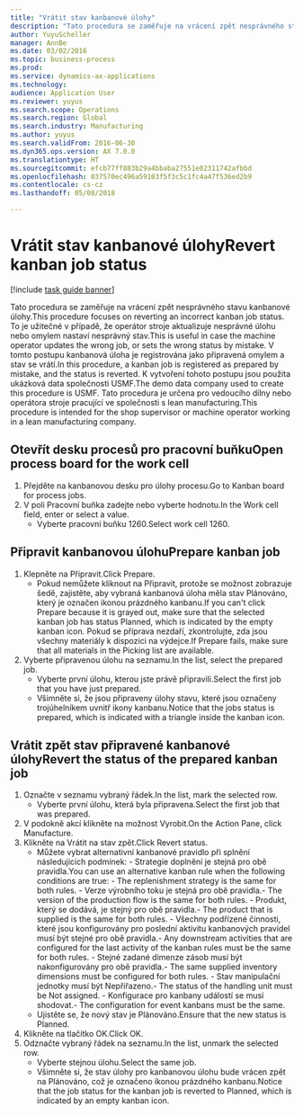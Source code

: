 ```yaml
--- 
title: "Vrátit stav kanbanové úlohy"
description: "Tato procedura se zaměřuje na vrácení zpět nesprávného stavu kanbanové úlohy."
author: YuyuScheller
manager: AnnBe
ms.date: 03/02/2016
ms.topic: business-process
ms.prod: 
ms.service: dynamics-ax-applications
ms.technology: 
audience: Application User
ms.reviewer: yuyus
ms.search.scope: Operations
ms.search.region: Global
ms.search.industry: Manufacturing
ms.author: yuyus
ms.search.validFrom: 2016-06-30
ms.dyn365.ops.version: AX 7.0.0
ms.translationtype: HT
ms.sourcegitcommit: efcb77ff883b29a4bbaba27551e02311742afbbd
ms.openlocfilehash: 037570ec496a59103f5f3c5c1fc4a47f536ed2b9
ms.contentlocale: cs-cz
ms.lasthandoff: 05/08/2018

---
```

# <a name="revert-kanban-job-status"></a><span data-ttu-id="cccc2-103">Vrátit stav kanbanové úlohy</span><span class="sxs-lookup"><span data-stu-id="cccc2-103">Revert kanban job status</span></span>

[!include [task guide banner](../../includes/task-guide-banner.md)]

<span data-ttu-id="cccc2-104">Tato procedura se zaměřuje na vrácení zpět nesprávného stavu kanbanové úlohy.</span><span class="sxs-lookup"><span data-stu-id="cccc2-104">This procedure focuses on reverting an incorrect kanban job status.</span></span> <span data-ttu-id="cccc2-105">To je užitečné v případě, že operátor stroje aktualizuje nesprávné úlohu nebo omylem nastaví nesprávný stav.</span><span class="sxs-lookup"><span data-stu-id="cccc2-105">This is useful in case the machine operator updates the wrong job, or sets the wrong status by mistake.</span></span> <span data-ttu-id="cccc2-106">V tomto postupu kanbanová úloha je registrována jako připravená omylem a stav se vrátí.</span><span class="sxs-lookup"><span data-stu-id="cccc2-106">In this procedure, a kanban job is registered as prepared by mistake, and the status is reverted.</span></span> <span data-ttu-id="cccc2-107">K vytvoření tohoto postupu jsou použita ukázková data společnosti USMF.</span><span class="sxs-lookup"><span data-stu-id="cccc2-107">The demo data company used to create this procedure is USMF.</span></span> <span data-ttu-id="cccc2-108">Tato procedura je určena pro vedoucího dílny nebo operátora stroje pracující ve společnosti s lean manufacturing.</span><span class="sxs-lookup"><span data-stu-id="cccc2-108">This procedure is intended for the shop supervisor or machine operator working in a lean manufacturing company.</span></span>


## <a name="open-process-board-for-the-work-cell"></a><span data-ttu-id="cccc2-109">Otevřít desku procesů pro pracovní buňku</span><span class="sxs-lookup"><span data-stu-id="cccc2-109">Open process board for the work cell</span></span>
1. <span data-ttu-id="cccc2-110">Přejděte na kanbanovou desku pro úlohy procesu.</span><span class="sxs-lookup"><span data-stu-id="cccc2-110">Go to Kanban board for process jobs.</span></span>
2. <span data-ttu-id="cccc2-111">V poli Pracovní buňka zadejte nebo vyberte hodnotu.</span><span class="sxs-lookup"><span data-stu-id="cccc2-111">In the Work cell field, enter or select a value.</span></span>
    * <span data-ttu-id="cccc2-112">Vyberte pracovní buňku 1260.</span><span class="sxs-lookup"><span data-stu-id="cccc2-112">Select work cell 1260.</span></span>  

## <a name="prepare-kanban-job"></a><span data-ttu-id="cccc2-113">Připravit kanbanovou úlohu</span><span class="sxs-lookup"><span data-stu-id="cccc2-113">Prepare kanban job</span></span>
1. <span data-ttu-id="cccc2-114">Klepněte na Připravit.</span><span class="sxs-lookup"><span data-stu-id="cccc2-114">Click Prepare.</span></span>
    * <span data-ttu-id="cccc2-115">Pokud nemůžete kliknout na Připravit, protože se možnost zobrazuje šedě, zajistěte, aby vybraná kanbanová úloha měla stav Plánováno, který je označen ikonou prázdného kanbanu.</span><span class="sxs-lookup"><span data-stu-id="cccc2-115">If you can't click Prepare because it is grayed out, make sure that the selected kanban job has status Planned, which is indicated by the empty kanban icon.</span></span> <span data-ttu-id="cccc2-116">Pokud se příprava nezdaří, zkontrolujte, zda jsou všechny materiály k dispozici na výdejce.</span><span class="sxs-lookup"><span data-stu-id="cccc2-116">If Prepare fails, make sure that all materials in the Picking list are available.</span></span>  
2. <span data-ttu-id="cccc2-117">Vyberte připravenou úlohu na seznamu.</span><span class="sxs-lookup"><span data-stu-id="cccc2-117">In the list, select the prepared job.</span></span>
    * <span data-ttu-id="cccc2-118">Vyberte první úlohu, kterou jste právě připravili.</span><span class="sxs-lookup"><span data-stu-id="cccc2-118">Select the first job that you have just prepared.</span></span>  
    * <span data-ttu-id="cccc2-119">Všimněte si, že jsou připraveny úlohy stavu, které jsou označeny trojúhelníkem uvnitř ikony kanbanu.</span><span class="sxs-lookup"><span data-stu-id="cccc2-119">Notice that the jobs status is prepared, which is indicated with a triangle inside the kanban icon.</span></span>  

## <a name="revert-the-status-of-the-prepared-kanban-job"></a><span data-ttu-id="cccc2-120">Vrátit zpět stav připravené kanbanové úlohy</span><span class="sxs-lookup"><span data-stu-id="cccc2-120">Revert the status of the prepared kanban job</span></span>
1. <span data-ttu-id="cccc2-121">Označte v seznamu vybraný řádek.</span><span class="sxs-lookup"><span data-stu-id="cccc2-121">In the list, mark the selected row.</span></span>
    * <span data-ttu-id="cccc2-122">Vyberte první úlohu, která byla připravena.</span><span class="sxs-lookup"><span data-stu-id="cccc2-122">Select the first job that was prepared.</span></span>  
2. <span data-ttu-id="cccc2-123">V podokně akcí klikněte na možnost Vyrobit.</span><span class="sxs-lookup"><span data-stu-id="cccc2-123">On the Action Pane, click Manufacture.</span></span>
3. <span data-ttu-id="cccc2-124">Klikněte na Vrátit na stav zpět.</span><span class="sxs-lookup"><span data-stu-id="cccc2-124">Click Revert status.</span></span>
    * <span data-ttu-id="cccc2-125">Můžete vybrat alternativní kanbanové pravidlo při splnění následujících podmínek:  - Strategie doplnění je stejná pro obě pravidla.</span><span class="sxs-lookup"><span data-stu-id="cccc2-125">You can use an alternative kanban rule when the following conditions are true:  - The replenishment strategy is the same for both rules.</span></span>  <span data-ttu-id="cccc2-126">- Verze výrobního toku je stejná pro obě pravidla.</span><span class="sxs-lookup"><span data-stu-id="cccc2-126">- The version of the production flow is the same for both rules.</span></span>  <span data-ttu-id="cccc2-127">- Produkt, který se dodává, je stejný pro obě pravidla.</span><span class="sxs-lookup"><span data-stu-id="cccc2-127">- The product that is supplied is the same for both rules.</span></span>  <span data-ttu-id="cccc2-128">- Všechny podřízené činnosti, které jsou konfigurovány pro poslední aktivitu kanbanových pravidel musí být stejné pro obě pravidla.</span><span class="sxs-lookup"><span data-stu-id="cccc2-128">- Any downstream activities that are configured for the last activity of the kanban rules must be the same for both rules.</span></span>  <span data-ttu-id="cccc2-129">- Stejné zadané dimenze zásob musí být nakonfigurovány pro obě pravidla.</span><span class="sxs-lookup"><span data-stu-id="cccc2-129">- The same supplied inventory dimensions must be configured for both rules.</span></span>  <span data-ttu-id="cccc2-130">- Stav manipulační jednotky musí být Nepřiřazeno.</span><span class="sxs-lookup"><span data-stu-id="cccc2-130">- The status of the handling unit must be Not assigned.</span></span>  <span data-ttu-id="cccc2-131">- Konfigurace pro kanbany událostí se musí shodovat.</span><span class="sxs-lookup"><span data-stu-id="cccc2-131">- The configuration for event kanbans must be the same.</span></span>  
    * <span data-ttu-id="cccc2-132">Ujistěte se, že nový stav je Plánováno.</span><span class="sxs-lookup"><span data-stu-id="cccc2-132">Ensure that the new status is Planned.</span></span>  
4. <span data-ttu-id="cccc2-133">Klikněte na tlačítko OK.</span><span class="sxs-lookup"><span data-stu-id="cccc2-133">Click OK.</span></span>
5. <span data-ttu-id="cccc2-134">Odznačte vybraný řádek na seznamu.</span><span class="sxs-lookup"><span data-stu-id="cccc2-134">In the list, unmark the selected row.</span></span>
    * <span data-ttu-id="cccc2-135">Vyberte stejnou úlohu.</span><span class="sxs-lookup"><span data-stu-id="cccc2-135">Select the same job.</span></span>  
    * <span data-ttu-id="cccc2-136">Všimněte si, že stav úlohy pro kanbanovou úlohu bude vrácen zpět na Plánováno, což je označeno ikonou prázdného kanbanu.</span><span class="sxs-lookup"><span data-stu-id="cccc2-136">Notice that the job status for the kanban job is reverted to Planned, which is indicated by an empty kanban icon.</span></span>  


